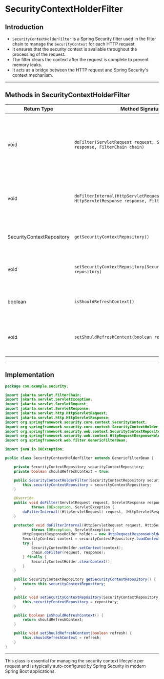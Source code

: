 # SecurityContextHolderFilter

## Introduction

* `SecurityContextHolderFilter` is a Spring Security filter used in the filter chain to manage the `SecurityContext` for each HTTP request.
* It ensures that the security context is available throughout the processing of the request.
* The filter clears the context after the request is complete to prevent memory leaks.
* It acts as a bridge between the HTTP request and Spring Security's context mechanism.

---

## Methods in SecurityContextHolderFilter

| Return Type               | Method Signature                                                                                | Description                                                                                 |
| ------------------------- | ----------------------------------------------------------------------------------------------- | ------------------------------------------------------------------------------------------- |
| void                      | `doFilter(ServletRequest request, ServletResponse response, FilterChain chain)`                 | Main method that processes the security context and forwards the request through the chain. |
| void                      | `doFilterInternal(HttpServletRequest request, HttpServletResponse response, FilterChain chain)` | Internally handles context loading and cleanup around the filter chain.                     |
| SecurityContextRepository | `getSecurityContextRepository()`                                                                | Returns the configured security context repository.                                         |
| void                      | `setSecurityContextRepository(SecurityContextRepository repository)`                            | Sets the security context repository to use.                                                |
| boolean                   | `isShouldRefreshContext()`                                                                      | Indicates whether the context should be refreshed.                                          |
| void                      | `setShouldRefreshContext(boolean refresh)`                                                      | Sets whether to refresh the context for each request.                                       |

---

## Implementation

```java
package com.example.security;

import jakarta.servlet.FilterChain;
import jakarta.servlet.ServletException;
import jakarta.servlet.ServletRequest;
import jakarta.servlet.ServletResponse;
import jakarta.servlet.http.HttpServletRequest;
import jakarta.servlet.http.HttpServletResponse;
import org.springframework.security.core.context.SecurityContext;
import org.springframework.security.core.context.SecurityContextHolder;
import org.springframework.security.web.context.SecurityContextRepository;
import org.springframework.security.web.context.HttpRequestResponseHolder;
import org.springframework.web.filter.GenericFilterBean;

import java.io.IOException;

public class SecurityContextHolderFilter extends GenericFilterBean {

    private SecurityContextRepository securityContextRepository;
    private boolean shouldRefreshContext = true;

    public SecurityContextHolderFilter(SecurityContextRepository securityContextRepository) {
        this.securityContextRepository = securityContextRepository;
    }

    @Override
    public void doFilter(ServletRequest request, ServletResponse response, FilterChain chain)
            throws IOException, ServletException {
        doFilterInternal((HttpServletRequest) request, (HttpServletResponse) response, chain);
    }

    protected void doFilterInternal(HttpServletRequest request, HttpServletResponse response, FilterChain chain)
            throws IOException, ServletException {
        HttpRequestResponseHolder holder = new HttpRequestResponseHolder(request, response);
        SecurityContext context = securityContextRepository.loadContext(holder);
        try {
            SecurityContextHolder.setContext(context);
            chain.doFilter(request, response);
        } finally {
            SecurityContextHolder.clearContext();
        }
    }

    public SecurityContextRepository getSecurityContextRepository() {
        return this.securityContextRepository;
    }

    public void setSecurityContextRepository(SecurityContextRepository repository) {
        this.securityContextRepository = repository;
    }

    public boolean isShouldRefreshContext() {
        return shouldRefreshContext;
    }

    public void setShouldRefreshContext(boolean refresh) {
        this.shouldRefreshContext = refresh;
    }
}
```

---

This class is essential for managing the security context lifecycle per request and is typically auto-configured by Spring Security in modern Spring Boot applications.
